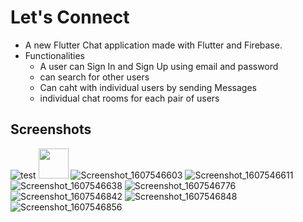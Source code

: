 # Let's Connect

* A new Flutter Chat application made with Flutter and Firebase.
* Functionalities
    * A user can Sign In and Sign Up using email and password
    * can search for other users
    * Can caht with individual users by sending Messages
    * individual chat rooms for each pair of users
## Screenshots
![test](https://github.com/favicon.ico)
<img src="https://github.com/favicon.ico" width="48">
![Screenshot_1607546603](https://user-images.githubusercontent.com/65273880/101875232-4a31e980-3bb0-11eb-973a-5291dfa1cd54.png)
![Screenshot_1607546611](https://user-images.githubusercontent.com/65273880/101875240-4c944380-3bb0-11eb-8be7-8f68b868d5f5.png)
![Screenshot_1607546638](https://user-images.githubusercontent.com/65273880/101875244-4dc57080-3bb0-11eb-8dae-32259aa09519.png)
![Screenshot_1607546776](https://user-images.githubusercontent.com/65273880/101875247-4ef69d80-3bb0-11eb-9eea-66edd0d4b7d7.png)
![Screenshot_1607546842](https://user-images.githubusercontent.com/65273880/101875253-4f8f3400-3bb0-11eb-9e22-04ffac12ffd1.png)
![Screenshot_1607546848](https://user-images.githubusercontent.com/65273880/101875258-51f18e00-3bb0-11eb-98e6-10bcecdbe7de.png)
![Screenshot_1607546856](https://user-images.githubusercontent.com/65273880/101875264-5322bb00-3bb0-11eb-8d22-f3749c359b37.png)

